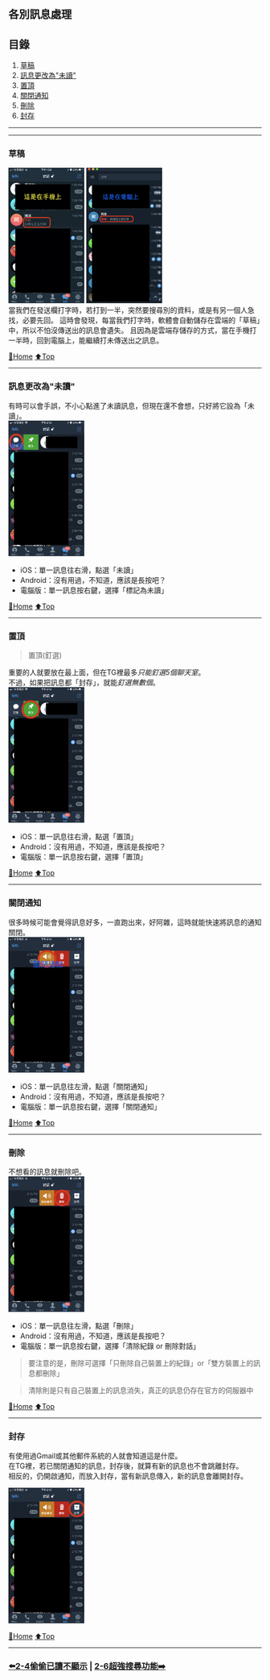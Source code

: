## 各別訊息處理

## 目錄
1) [草稿](#草稿)
2) [訊息更改為"未讀"](#訊息更改為"未讀")
3) [置頂](#置頂)
4) [關閉通知](#關閉通知)
5) [刪除](#刪除)
6) [封存](#封存)

---
---

### 草稿
<img src="./assets/2_5_phone_deal_message.jpeg" width="30%">
<img src="./assets/2_5_cmp_deal_message.png" width="30%"><br>
當我們在發送欄打字時，若打到一半，突然要搜尋別的資料，或是有另一個人急找，必要先回。  
這時會發現，每當我們打字時，軟體會自動儲存在雲端的「草稿」中，所以不怕沒傳送出的訊息會遺失。  
且因為是雲端存儲存的方式，當在手機打一半時，回到電腦上，能繼續打未傳送出之訊息。

[🔱Home](../README.md)  [⬆️Top](#目錄)

---

### 訊息更改為"未讀"
有時可以會手誤，不小心點進了未讀訊息，但現在還不會想，只好將它設為「未讀」。  
<img src="./assets/2_5_phone_no_read.PNG" width="30%">

- iOS：單一訊息往右滑，點選「未讀」
- Android：沒有用過，不知道，應該是長按吧？
- 電腦版：單一訊息按右鍵，選擇「標記為未讀」

[🔱Home](../README.md)  [⬆️Top](#目錄)

---

### 置頂
> 置頂(釘選)

重要的人就要放在最上面，但在TG裡最多*只能釘選5個聊天室*。  
不過，如果把訊息都「封存」，就能*釘選無數個*。  
<img src="./assets/2_5_phone_up.PNG" width="30%">  

- iOS：單一訊息往右滑，點選「置頂」
- Android：沒有用過，不知道，應該是長按吧？
- 電腦版：單一訊息按右鍵，選擇「置頂」

[🔱Home](../README.md)  [⬆️Top](#目錄)

---

### 關閉通知
很多時候可能會覺得訊息好多，一直跑出來，好阿雜，這時就能快速將訊息的通知關閉。  
<img src="./assets/2_5_phone_off_notification.PNG" width="30%">  

- iOS：單一訊息往左滑，點選「關閉通知」
- Android：沒有用過，不知道，應該是長按吧？
- 電腦版：單一訊息按右鍵，選擇「關閉通知」

[🔱Home](../README.md)  [⬆️Top](#目錄)

---

### 刪除
不想看的訊息就刪除吧。  
<img src="./assets/2_5_phone_delete.PNG" width="30%">  

- iOS：單一訊息往左滑，點選「刪除」
- Android：沒有用過，不知道，應該是長按吧？
- 電腦版：單一訊息按右鍵，選擇「清除紀錄 or 刪除對話」

> 要注意的是，刪除可選擇「只刪除自己裝置上的紀錄」or「雙方裝置上的訊息都刪除」

> 清除則是只有自己裝置上的訊息消失，真正的訊息仍存在官方的伺服器中

[🔱Home](../README.md)  [⬆️Top](#目錄)

---

### 封存
有使用過Gmail或其他郵件系統的人就會知道這是什麼。  
在TG裡，若已關閉通知的訊息，封存後，就算有新的訊息也不會跳離封存。  
相反的，仍開啟通知，而放入封存，當有新訊息傳入，新的訊息會離開封存。  

<img src="./assets/2_5_phone_freeze.PNG" width="30%">  

[🔱Home](../README.md)  [⬆️Top](#目錄)

---
### [⬅️2-4偷偷已讀不顯示](./2-4偷偷已讀不顯示.md) | [2-6超強搜尋功能➡️](./2-6超強搜尋功能.md)